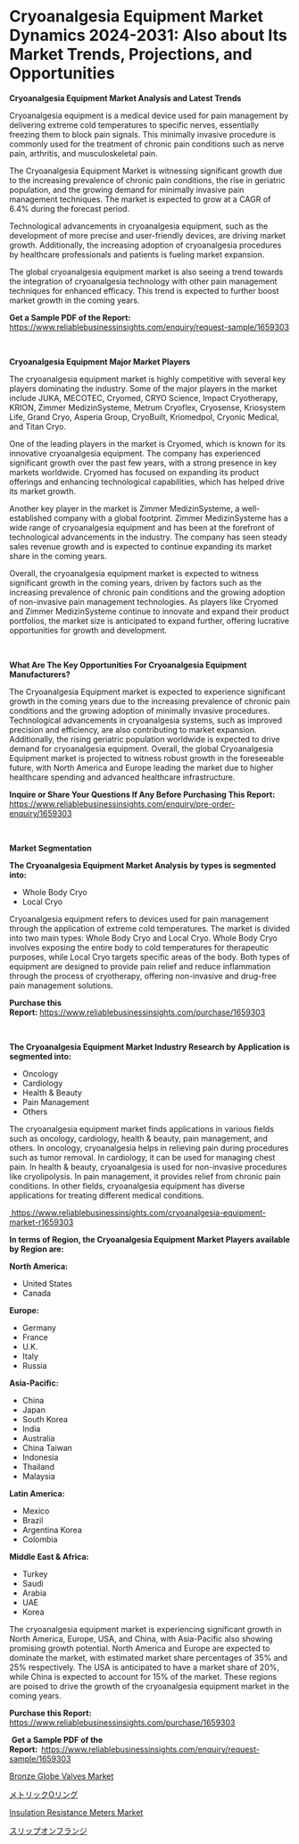 <p><h1>Cryoanalgesia Equipment Market Dynamics 2024-2031: Also about Its Market Trends, Projections, and Opportunities</h1></p><p><strong>Cryoanalgesia Equipment Market Analysis and Latest Trends</strong></p>
<p><p>Cryoanalgesia equipment is a medical device used for pain management by delivering extreme cold temperatures to specific nerves, essentially freezing them to block pain signals. This minimally invasive procedure is commonly used for the treatment of chronic pain conditions such as nerve pain, arthritis, and musculoskeletal pain.</p><p>The Cryoanalgesia Equipment Market is witnessing significant growth due to the increasing prevalence of chronic pain conditions, the rise in geriatric population, and the growing demand for minimally invasive pain management techniques. The market is expected to grow at a CAGR of 6.4% during the forecast period.</p><p>Technological advancements in cryoanalgesia equipment, such as the development of more precise and user-friendly devices, are driving market growth. Additionally, the increasing adoption of cryoanalgesia procedures by healthcare professionals and patients is fueling market expansion.</p><p>The global cryoanalgesia equipment market is also seeing a trend towards the integration of cryoanalgesia technology with other pain management techniques for enhanced efficacy. This trend is expected to further boost market growth in the coming years.</p></p>
<p><strong>Get a Sample PDF of the Report:&nbsp;</strong> <a href="https://www.reliablebusinessinsights.com/enquiry/request-sample/1659303">https://www.reliablebusinessinsights.com/enquiry/request-sample/1659303</a></p>
<p>&nbsp;</p>
<p><strong>Cryoanalgesia Equipment Major Market Players</strong></p>
<p><p>The cryoanalgesia equipment market is highly competitive with several key players dominating the industry. Some of the major players in the market include JUKA, MECOTEC, Cryomed, CRYO Science, Impact Cryotherapy, KRION, Zimmer MedizinSysteme, Metrum Cryoflex, Cryosense, Kriosystem Life, Grand Cryo, Asperia Group, CryoBuilt, Kriomedpol, Cryonic Medical, and Titan Cryo.</p><p>One of the leading players in the market is Cryomed, which is known for its innovative cryoanalgesia equipment. The company has experienced significant growth over the past few years, with a strong presence in key markets worldwide. Cryomed has focused on expanding its product offerings and enhancing technological capabilities, which has helped drive its market growth.</p><p>Another key player in the market is Zimmer MedizinSysteme, a well-established company with a global footprint. Zimmer MedizinSysteme has a wide range of cryoanalgesia equipment and has been at the forefront of technological advancements in the industry. The company has seen steady sales revenue growth and is expected to continue expanding its market share in the coming years.</p><p>Overall, the cryoanalgesia equipment market is expected to witness significant growth in the coming years, driven by factors such as the increasing prevalence of chronic pain conditions and the growing adoption of non-invasive pain management technologies. As players like Cryomed and Zimmer MedizinSysteme continue to innovate and expand their product portfolios, the market size is anticipated to expand further, offering lucrative opportunities for growth and development.</p></p>
<p>&nbsp;</p>
<p><strong>What Are The Key Opportunities For Cryoanalgesia Equipment Manufacturers?</strong></p>
<p><p>The Cryoanalgesia Equipment market is expected to experience significant growth in the coming years due to the increasing prevalence of chronic pain conditions and the growing adoption of minimally invasive procedures. Technological advancements in cryoanalgesia systems, such as improved precision and efficiency, are also contributing to market expansion. Additionally, the rising geriatric population worldwide is expected to drive demand for cryoanalgesia equipment. Overall, the global Cryoanalgesia Equipment market is projected to witness robust growth in the foreseeable future, with North America and Europe leading the market due to higher healthcare spending and advanced healthcare infrastructure.</p></p>
<p><strong>Inquire or Share Your Questions If Any Before Purchasing This Report:</strong> <a href="https://www.reliablebusinessinsights.com/enquiry/pre-order-enquiry/1659303">https://www.reliablebusinessinsights.com/enquiry/pre-order-enquiry/1659303</a></p>
<p>&nbsp;</p>
<p><strong>Market Segmentation</strong></p>
<p><strong>The Cryoanalgesia Equipment Market Analysis by types is segmented into:</strong></p>
<p><ul><li>Whole Body Cryo</li><li>Local Cryo</li></ul></p>
<p><p>Cryoanalgesia equipment refers to devices used for pain management through the application of extreme cold temperatures. The market is divided into two main types: Whole Body Cryo and Local Cryo. Whole Body Cryo involves exposing the entire body to cold temperatures for therapeutic purposes, while Local Cryo targets specific areas of the body. Both types of equipment are designed to provide pain relief and reduce inflammation through the process of cryotherapy, offering non-invasive and drug-free pain management solutions.</p></p>
<p><strong>Purchase this Report:&nbsp;</strong><a href="https://www.reliablebusinessinsights.com/purchase/1659303">https://www.reliablebusinessinsights.com/purchase/1659303</a></p>
<p>&nbsp;</p>
<p><strong>The Cryoanalgesia Equipment Market Industry Research by Application is segmented into:</strong></p>
<p><ul><li>Oncology</li><li>Cardiology</li><li>Health & Beauty</li><li>Pain Management</li><li>Others</li></ul></p>
<p><p>The cryoanalgesia equipment market finds applications in various fields such as oncology, cardiology, health & beauty, pain management, and others. In oncology, cryoanalgesia helps in relieving pain during procedures such as tumor removal. In cardiology, it can be used for managing chest pain. In health & beauty, cryoanalgesia is used for non-invasive procedures like cryolipolysis. In pain management, it provides relief from chronic pain conditions. In other fields, cryoanalgesia equipment has diverse applications for treating different medical conditions.</p></p>
<p><a href="https://www.reliablebusinessinsights.com/cryoanalgesia-equipment-market-r1659303">&nbsp;https://www.reliablebusinessinsights.com/cryoanalgesia-equipment-market-r1659303</a></p>
<p><strong>In terms of Region, the Cryoanalgesia Equipment Market Players available by Region are:</strong></p>
<p>
    <p> <strong> North America: </strong>
        <ul>
            <li>United States</li>
            <li>Canada</li>
        </ul>
        </p> 
    <p> <strong> Europe: </strong>
        <ul>
            <li>Germany</li>
            <li>France</li>
            <li>U.K.</li>
            <li>Italy</li>
            <li>Russia</li>
        </ul>
        </p> 
    <p> <strong> Asia-Pacific: </strong>
        <ul>
            <li>China</li>
            <li>Japan</li>
            <li>South Korea</li>
            <li>India</li>
            <li>Australia</li>
            <li>China Taiwan</li>
            <li>Indonesia</li>
            <li>Thailand</li>
            <li>Malaysia</li>
        </ul>
        </p> 
    <p> <strong> Latin America: </strong>
        <ul>
            <li>Mexico</li>
            <li>Brazil</li>
            <li>Argentina Korea</li>
            <li>Colombia</li>
        </ul>
        </p> 
    <p> <strong> Middle East & Africa: </strong>
        <ul>
            <li>Turkey</li>
            <li>Saudi</li>
            <li>Arabia</li>
            <li>UAE</li>
            <li>Korea</li>
        </ul>
    </p>
    </p>
<p><p>The cryoanalgesia equipment market is experiencing significant growth in North America, Europe, USA, and China, with Asia-Pacific also showing promising growth potential. North America and Europe are expected to dominate the market, with estimated market share percentages of 35% and 25% respectively. The USA is anticipated to have a market share of 20%, while China is expected to account for 15% of the market. These regions are poised to drive the growth of the cryoanalgesia equipment market in the coming years.</p></p>
<p><strong>Purchase this Report: </strong><a href="https://www.reliablebusinessinsights.com/purchase/1659303">https://www.reliablebusinessinsights.com/purchase/1659303</a></p>
<p>&nbsp;<strong>Get a Sample PDF of the Report:&nbsp;&nbsp;</strong><a href="https://www.reliablebusinessinsights.com/enquiry/request-sample/1659303">https://www.reliablebusinessinsights.com/enquiry/request-sample/1659303</a></p>
<p><strong></strong></p>
<p><p><a href="https://www.linkedin.com/pulse/bronze-globe-valves-market-analysis-its-cagr-segmentation-global-tserc">Bronze Globe Valves Market</a></p><p><a href="https://github.com/mohamedbakry57/Market-Research-Report-List-4/blob/main/694290596269.md">メトリックOリング</a></p><p><a href="https://www.linkedin.com/pulse/insulation-resistance-meters-market-size-outlook-forecast-2024-i8dac">Insulation Resistance Meters Market</a></p><p><a href="https://github.com/zjkmgcs938405/Market-Research-Report-List-2/blob/main/402725296270.md">スリップオンフランジ</a></p></p>
